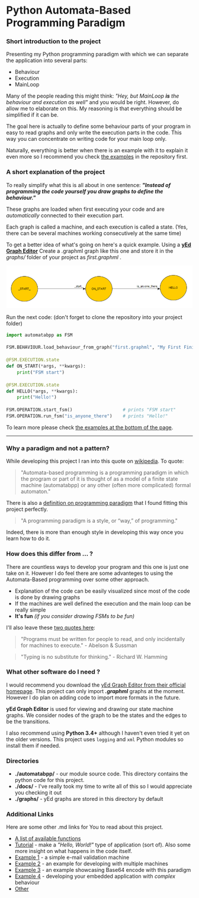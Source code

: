 # Python Automata-Based Programming Paradigm

### Short introduction to the project

Presenting my Python programming paradigm with which we can separate the application into several parts:

- Behaviour
- Execution
- MainLoop

Many of the people reading this might think: _"Hey, but MainLoop **is** the behaviour and execution as well"_ and you would be right.
However, do allow me to elaborate on this. My reasoning is that everything should be simplified if it can be.

The goal here is actually to define some behaviour parts of your program in easy to read graphs and only write the execution parts in the code.
This way you can concentrate on writing code for your main loop only.

Naturally, everything is better when there is an example with it to explain it even more so I recommend you check [the examples](#additional-links) in the repository first.

### A short explanation of the project

To really simplify what this is all about in one sentence: ___"Instead of programming the code yourself you draw graphs to define the behaviour."___

These graphs are loaded when first executing your code and are _automatically_ connected to their execution part.

Each graph is called a machine, and each execution is called a state. (Yes, there can be several machines working consecutively at the same time)

To get a better idea of what's going on here's a quick example. Using a [__yEd Graph Editor__][4] Create a .graphml graph like this one and store it in the _graphs/_ folder of your project as _first.graphml_ .

![](./docs/images/first.png)

Run the next code: (don't forget to clone the repository into your project folder)

```python
import automatabpp as FSM

FSM.BEHAVIOUR.load_behaviour_from_graph("first.graphml", "My First Finite State Machine")

@FSM.EXECUTION.state
def ON_START(*args, **kwargs):
    print("FSM start")

@FSM.EXECUTION.state
def HELLO(*args, **kwargs):
    print("Hello!")

FSM.OPERATION.start_fsm()                   # prints "FSM start"
FSM.OPERATION.run_fsm("is_anyone_there")    # prints "Hello!"
```

To learn more please check [the examples at the bottom of the page](#additional-links).

***

### Why a paradigm and not a pattern?

While developing this project I ran into this quote on [wikipedia][1]. To quote:

> "Automata-based programming is a programming paradigm in which the program or part of it is thought of as a model of a finite state machine (automatabpp) or any other (often more complicated) formal automaton."

There is also a [definition on programming paradigm][2] that I found fitting this project perfectly.

> "A programming paradigm is a style, or “way,” of programming."

Indeed, there is more than enough style in developing this way once you learn how to do it.

### How does this differ from ... ?

There are countless ways to develop your program and this one is just one take on it.
However I do feel there are some advanteges to using the Automata-Based programming over some other approach.
* Explanation of the code can be easily visualized since most of the code is done by drawing graphs
* If the machines are well defined the execution and the main loop can be really simple
* __It's fun__ _(if you consider drawing FSMs to be fun)_

I'll also leave these [two quotes here][3]:
> "Programs must be written for people to read, and only incidentally for machines to execute." - Abelson & Sussman

> "Typing is no substitute for thinking." - Richard W. Hamming

### What other software do I need ?
I would recommend you download the [yEd Graph Editor from their official homepage][4]. This project can only import ___.graphml___ graphs at the moment.
However I do plan on adding code to import more formats in the future.

__yEd Graph Editor__ is used for viewing and drawing our state machine graphs.
We consider nodes of the graph to be the states and the edges to be the transitions.

I also recommend using **Python 3.4+** although I haven't even tried it yet on the older versions. This project uses `logging` and `xml` Python modules so install them if needed.

### Directories

* **./automatabpp/** - our module source code. This directory contains the python code for this project.
* **./docs/** - I've really took my time to write all of this so I would appreciate you checking it out
* **./graphs/** - yEd graphs are stored in this directory by default

### Additional Links

Here are some other .md links for You to read about this project.
* [A list of available functions](docs/FSM.md)
* [Tutorial](docs/tutorial.md) - make a _"Hello, World!"_ type of application (sort of). Also some more insight on what happens in the code itself.
* [Example 1](docs/examples/example1.md) - a simple e-mail validation machine
* [Example 2](docs/examples/example2.md) - an example for developing with multiple machines
* [Example 3](docs/examples/example3.md) - an example showcasing Base64 encode with this paradigm
* [Example 4](docs/examples/example4.md) - developing your embedded application with _complex_ behaviour
* [Other](docs/other.md)


[1]: https://en.wikipedia.org/wiki/Automata-based_programming "Automata-based programming"
[2]: https://cs.lmu.edu/~ray/notes/paradigms/ "Programming Paradigms"
[3]: https://en.wikiquote.org/wiki/Programming_languages "Wikiquote - Programming languages"
[4]: https://www.yworks.com/products/yed "yWorks Homepage"
